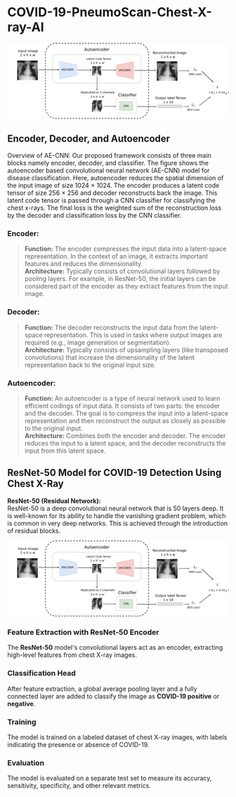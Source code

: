 ﻿# COVID-19-PneumoScan-Chest-X-ray-AI

![AE-CNN Model](./app/ae-cnn-final.png)

## Encoder, Decoder, and Autoencoder
Overview of AE-CNN: Our proposed framework consists of three main blocks namely encoder, decoder, and classifier. The figure shows the autoencoder based convolutional neural network (AE-CNN) model for disease classification. Here, autoencoder reduces the spatial dimension of the input image of size 1024 × 1024. The encoder produces a latent code tensor of size 256 × 256 and decoder reconstructs back the image. This latent code tensor is passed through a CNN classifier for classifying the chest x-rays. The final loss is the weighted sum of the reconstruction loss by the decoder and classification loss by the CNN classifier.

### Encoder:
> **Function:** The encoder compresses the input data into a latent-space representation. In the context of an image, it extracts important features and reduces the dimensionality.  
> **Architecture:** Typically consists of convolutional layers followed by pooling layers. For example, in ResNet-50, the initial layers can be considered part of the encoder as they extract features from the input image.

### Decoder:
> **Function:** The decoder reconstructs the input data from the latent-space representation. This is used in tasks where output images are required (e.g., image generation or segmentation).  
> **Architecture:** Typically consists of upsampling layers (like transposed convolutions) that increase the dimensionality of the latent representation back to the original input size.

### Autoencoder:
> **Function:** An autoencoder is a type of neural network used to learn efficient codings of input data. It consists of two parts: the encoder and the decoder. The goal is to compress the input into a latent-space representation and then reconstruct the output as closely as possible to the original input.  
> **Architecture:** Combines both the encoder and decoder. The encoder reduces the input to a latent space, and the decoder reconstructs the input from this latent space.

## ResNet-50 Model for COVID-19 Detection Using Chest X-Ray
**ResNet-50 (Residual Network):**  
ResNet-50 is a deep convolutional neural network that is 50 layers deep. It is well-known for its ability to handle the vanishing gradient problem, which is common in very deep networks. This is achieved through the introduction of residual blocks.

![Model](./app/ae-cnn-final.png)

### Feature Extraction with ResNet-50 Encoder
The **ResNet-50** model's convolutional layers act as an encoder, extracting high-level features from chest X-ray images.

### Classification Head
After feature extraction, a global average pooling layer and a fully connected layer are added to classify the image as **COVID-19 positive** or **negative**.

### Training
The model is trained on a labeled dataset of chest X-ray images, with labels indicating the presence or absence of COVID-19.

### Evaluation
The model is evaluated on a separate test set to measure its accuracy, sensitivity, specificity, and other relevant metrics.

